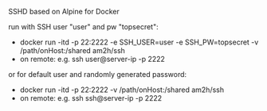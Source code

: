 SSHD based on Alpine for Docker

run with SSH user "user" and pw "topsecret":
* docker run -itd -p 22:2222 -e SSH_USER=user -e SSH_PW=topsecret -v /path/onHost:/shared am2h/ssh
* on remote: e.g. ssh user@server-ip -p 2222

or for default user and randomly generated password:
* docker run -itd -p 22:2222 -v /path/onHost:/shared am2h/ssh
* on remote: e.g. ssh ssh@server-ip -p 2222

